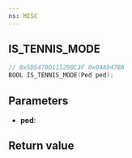 ```yaml
---
ns: MISC
---
```

## IS_TENNIS_MODE

```c
// 0x5D5479D115290C3F 0x04A947BA
BOOL IS_TENNIS_MODE(Ped ped);
```

## Parameters
* **ped**: 

## Return value
